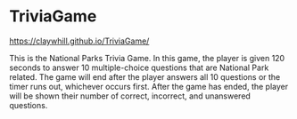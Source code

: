 # TriviaGame
https://claywhill.github.io/TriviaGame/

This is the National Parks Trivia Game. In this game, the player is given 120 seconds to answer 10 multiple-choice questions that are National Park related. The game will end after the player answers all 10 questions or the timer runs out, whichever occurs first. After the game has ended, the player will be shown their number of correct, incorrect, and unanswered questions. 
